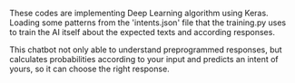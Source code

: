 These codes are implementing Deep Learning algorithm using Keras.
Loading some patterns from the 'intents.json' file that the training.py uses to train the AI itself about the expected texts and according responses.

This chatbot not only able to understand preprogrammed responses, but calculates probabilities according to your input and predicts an intent of yours,
so it can choose the right response.
